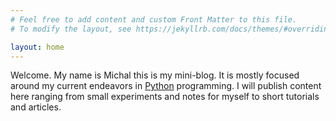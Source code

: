 ```yaml
---
# Feel free to add content and custom Front Matter to this file.
# To modify the layout, see https://jekyllrb.com/docs/themes/#overriding-theme-defaults

layout: home
---
```


Welcome. My name is Michal this is my mini-blog. It is mostly focused around my
current endeavors in [Python][Python] programming. I will publish content here
ranging from small experiments and notes for myself to short tutorials and
articles.

[Python]: https://www.python.org/
